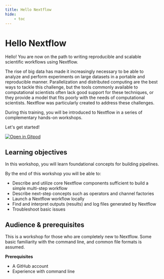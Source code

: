 ```yaml
---
title: Hello Nextflow
hide:
    - toc
---
```


# Hello Nextflow

Hello! You are now on the path to writing reproducible and scalable scientific workflows using Nextflow.

The rise of big data has made it increasingly necessary to be able to analyze and perform experiments on large datasets in a portable and reproducible manner. Parallelization and distributed computing are the best ways to tackle this challenge, but the tools commonly available to computational scientists often lack good support for these techniques, or they provide a model that fits poorly with the needs of computational scientists. Nextflow was particularly created to address these challenges.

During this training, you will be introduced to Nextflow in a series of complementary hands-on workshops.

Let's get started!

[![Open in Gitpod](https://img.shields.io/badge/Gitpod-%20Open%20in%20Gitpod-908a85?logo=gitpod)](https://gitpod.io/#https://github.com/nextflow-io/training)

## Learning objectives

In this workshop, you will learn foundational concepts for building pipelines.

By the end of this workshop you will be able to:

- Describe and utilize core Nextflow components sufficient to build a simple multi-step workflow
- Describe next-step concepts such as operators and channel factories
- Launch a Nextflow workflow locally
- Find and interpret outputs (results) and log files generated by Nextflow
- Troubleshoot basic issues

## Audience & prerequisites

This is a workshop for those who are completely new to Nextflow. Some basic familiarity with the command line, and common file formats is assumed.

**Prerequisites**

- A GitHub account
- Experience with command line
